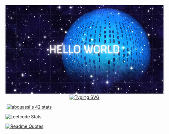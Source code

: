
  <div align="center" > <img width="1000px" alt="Hello World" src="https://github.com/orcaprog/orcaprog/blob/main/Blue%20Textured%20Space%20Landscape%20Hello%20World%20Desktop%20Wallpaper.png"></div>

<div align="center">
  <a href="https://git.io/typing-svg"><img src="https://readme-typing-svg.demolab.com?font=Titan+One&size=29&pause=1000&color=09A2F7&random=false&width=700&height=200&lines=Hi+there+%F0%9F%91%8B;I'm+Ayoub;Software+Engineer+Student;Aspiring+Full+Stack+Developer;Orca+Lover+%3A)" alt="Typing SVG" /></a>
</div>
  

.[![abouassi's 42 stats](https://badge.mediaplus.ma/binary/abouassi)](https://github.com/oakoudad/badge42)

![Leetcode Stats](https://leetcard.jacoblin.cool/orcacode)

[![Readme Quotes](https://quotes-github-readme.vercel.app/api?type=horizontal&theme=dark)](https://github.com/piyushsuthar/github-readme-quotes)



<!--
**orcaprog/orcaprog** is a ✨ _special_ ✨ repository because its `README.md` (this file) appears on your GitHub profile.

Here are some ideas to get you started:

- 🔭 I’m currently working on ...
- 🌱 I’m currently learning ...
- 👯 I’m looking to collaborate on ...
- 🤔 I’m looking for help with ...
- 💬 Ask me about ...
- 📫 How to reach me: ...
- 😄 Pronouns: ...
- ⚡ Fun fact: ...
-->
